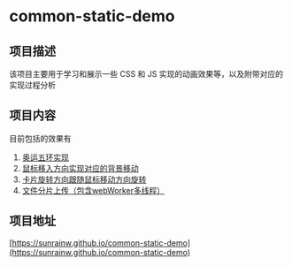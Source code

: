 # common-static-demo

## 项目描述

该项目主要用于学习和展示一些 CSS 和 JS 实现的动画效果等，以及附带对应的实现过程分析

## 项目内容

目前包括的效果有

1. [奥运五环实现](https://sunrainw.github.io/common-static-demo/css/fiveRing)
2. [鼠标移入方向实现对应的背景移动](https://sunrainw.github.io/common-static-demo/jsAnimation/mouseMoveDirection)
3. [卡片旋转方向跟随鼠标移动方向旋转](https://sunrainw.github.io/common-static-demo/jsAnimation/mouseMoveRotate)
4. [文件分片上传（包含webWorker多线程）](https://sunrainw.github.io/common-static-demo/commonFuncs/fragmentUpload)

## 项目地址

[https://sunrainw.github.io/common-static-demo](https://sunrainw.github.io/common-static-demo)
